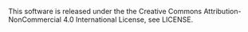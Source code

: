 This software is released under the the Creative Commons Attribution-NonCommercial 4.0 International License, see LICENSE.